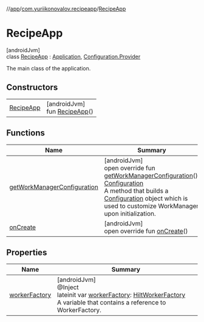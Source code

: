 //[app](../../../index.md)/[com.yuriikonovalov.recipeapp](../index.md)/[RecipeApp](index.md)

# RecipeApp

[androidJvm]\
class [RecipeApp](index.md) : [Application](https://developer.android.com/reference/kotlin/android/app/Application.html), [Configuration.Provider](https://developer.android.com/reference/kotlin/androidx/work/Configuration.Provider.html)

The main class of the application.

## Constructors

| | |
|---|---|
| [RecipeApp](-recipe-app.md) | [androidJvm]<br>fun [RecipeApp](-recipe-app.md)() |

## Functions

| Name | Summary |
|---|---|
| [getWorkManagerConfiguration](get-work-manager-configuration.md) | [androidJvm]<br>open override fun [getWorkManagerConfiguration](get-work-manager-configuration.md)(): [Configuration](https://developer.android.com/reference/kotlin/androidx/work/Configuration.html)<br>A method that builds a [Configuration](https://developer.android.com/reference/kotlin/androidx/work/Configuration.html) object which is used to customize WorkManager upon initialization. |
| [onCreate](on-create.md) | [androidJvm]<br>open override fun [onCreate](on-create.md)() |

## Properties

| Name | Summary |
|---|---|
| [workerFactory](worker-factory.md) | [androidJvm]<br>@Inject<br>lateinit var [workerFactory](worker-factory.md): [HiltWorkerFactory](https://developer.android.com/reference/kotlin/androidx/hilt/work/HiltWorkerFactory.html)<br>A variable that contains a reference to WorkerFactory. |
